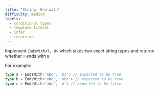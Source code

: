 ```yaml
---
title: "String: End with"
difficulty: medium
labels: 
  - conditional types
  - template literal
  - infer
  - recursive
---
```

  Implement `EndsWith<T, U>` which takes two exact string types and returns whether `T` ends with `U`

  For example:

  ```typescript
  type a = EndsWith<'abc', 'bc'> // expected to be true
  type b = EndsWith<'abc', 'abc'> // expected to be true
  type c = EndsWith<'abc', 'd'> // expected to be false
  ```




